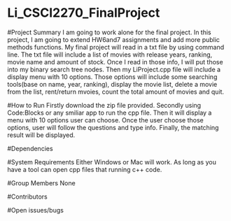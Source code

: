 # Li_CSCI2270_FinalProject
#Project Summary
I am going to work alone for the final project. In this project, I am going to extend HW6and7 assignments and add more public methods functions. My final project will read in a txt file by using command line. The txt file will include a list of movies with release years, ranking, movie name and amount of stock. Once I read in those info, I will put those into my binary search tree nodes. Then my LiProject.cpp file will include a display menu with 10 options. Those options will include some searching tools(base on name, year, ranking), display the movie list, delete a movie from the list, rent/return mvoies, count the total amount of movies and quit. 

#How to Run
Firstly download the zip file provided. Secondly using Code:Blocks or any smiliar app to run the cpp file. Then it will display a menu with 10 options user can choose. Once the user choose those options, user will follow the questions and type info. Finally, the matching result will be displayed.

#Dependencies

#System	Requirements
Either Windows or Mac will work. As long as you have a tool can open cpp files that running c++ code.

#Group	Members
None

#Contributors

#Open	issues/bugs

